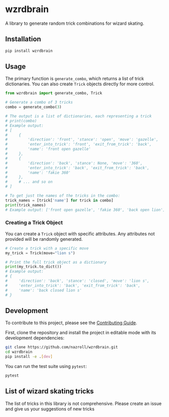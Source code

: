 # wzrdbrain

A library to generate random trick combinations for wizard skating.

## Installation

```bash
pip install wzrdbrain
```

## Usage

The primary function is `generate_combo`, which returns a list of trick dictionaries. You can also create `Trick` objects directly for more control.

```python
from wzrdbrain import generate_combo, Trick

# Generate a combo of 3 tricks
combo = generate_combo(3)

# The output is a list of dictionaries, each representing a trick
# print(combo)
# Example output:
# [
#     {
#         'direction': 'front', 'stance': 'open', 'move': 'gazelle', 
#         'enter_into_trick': 'front', 'exit_from_trick': 'back', 
#         'name': 'front open gazelle'
#     },
#     {
#         'direction': 'back', 'stance': None, 'move': '360', 
#         'enter_into_trick': 'back', 'exit_from_trick': 'back', 
#         'name': 'fakie 360'
#     },
#     # ... and so on
# ]

# To get just the names of the tricks in the combo:
trick_names = [trick['name'] for trick in combo]
print(trick_names)
# Example output: ['front open gazelle', 'fakie 360', 'back open lion']
```

### Creating a Trick Object

You can create a `Trick` object with specific attributes. Any attributes not provided will be randomly generated.

```python
# Create a trick with a specific move
my_trick = Trick(move="lion s")

# Print the full trick object as a dictionary
print(my_trick.to_dict())
# Example output:
# {
#     'direction': 'back', 'stance': 'closed', 'move': 'lion s', 
#     'enter_into_trick': 'back', 'exit_from_trick': 'back', 
#     'name': 'back closed lion s'
# }
```

## Development

To contribute to this project, please see the [Contributing Guide](CONTRIBUTING.md).

First, clone the repository and install the project in editable mode with its development dependencies:

```bash
git clone https://github.com/nazroll/wzrdbrain.git
cd wzrdbrain
pip install -e .[dev]
```

You can run the test suite using `pytest`:

```bash
pytest
```

## List of wizard skating tricks

The list of tricks in this library is not comprehensive. Please create an issue and give us your suggestions of new tricks

